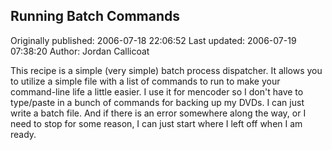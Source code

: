 ## Running Batch Commands 
Originally published: 2006-07-18 22:06:52 
Last updated: 2006-07-19 07:38:20 
Author: Jordan Callicoat 
 
This recipe is a simple (very simple) batch process dispatcher. It allows you to utilize a simple file with a list of commands to run to make your command-line life a little easier. I use it for mencoder so I don't have to type/paste in a bunch of commands for backing up my DVDs. I can just write a batch file. And if there is an error somewhere along the way, or I need to stop for some reason, I can just start where I left off when I am ready.